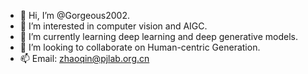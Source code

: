- 👋 Hi, I’m @Gorgeous2002.
- 👀 I’m interested in computer vision and AIGC.
- 🌱 I’m currently learning deep learning and deep generative models.
- 💞️ I’m looking to collaborate on Human-centric Generation.
- 📫 Email: zhaoqin@pjlab.org.cn
<!---
- 😄 Pronouns: ...
- ⚡ Fun fact: ...
--->

<!---
Gorgeous2002/Gorgeous2002 is a ✨ special ✨ repository because its `README.md` (this file) appears on your GitHub profile.
You can click the Preview link to take a look at your changes.
--->
